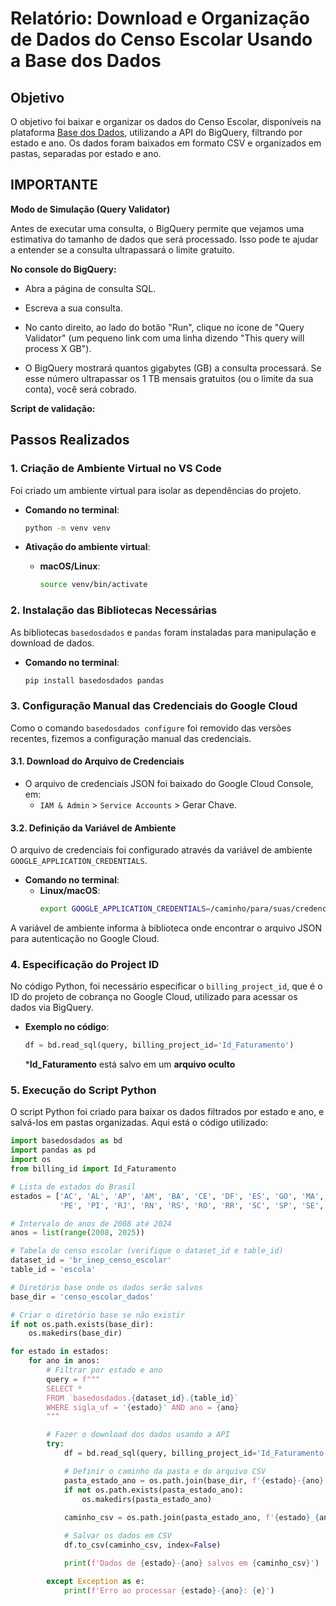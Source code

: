 

# Relatório: Download e Organização de Dados do Censo Escolar Usando a Base dos Dados

## Objetivo
O objetivo foi baixar e organizar os dados do Censo Escolar, disponíveis na plataforma [Base dos Dados](https://basedosdados.org/), utilizando a API do BigQuery, filtrando por estado e ano. Os dados foram baixados em formato CSV e organizados em pastas, separadas por estado e ano.

## IMPORTANTE
__Modo de Simulação (Query Validator)__


Antes de executar uma consulta, o BigQuery permite que vejamos uma estimativa do tamanho de dados que será processado. Isso pode te ajudar a entender se a consulta ultrapassará o limite gratuito. 


__No console do BigQuery:__

- Abra a página de consulta SQL.

- Escreva a sua consulta.

- No canto direito, ao lado do botão "Run", clique no ícone de "Query Validator" (um pequeno link com uma linha dizendo "This query will process X GB").

- O BigQuery mostrará quantos gigabytes (GB) a consulta processará. Se esse número ultrapassar os 1 TB mensais gratuitos (ou o limite da sua conta), você será cobrado.


__Script de validação:__



## Passos Realizados

### 1. **Criação de Ambiente Virtual no VS Code**

Foi criado um ambiente virtual para isolar as dependências do projeto.

- **Comando no terminal**:
    ```bash
    python -m venv venv
    ```

- **Ativação do ambiente virtual**:

    - **macOS/Linux**:
        ```bash
        source venv/bin/activate
        ```

### 2. **Instalação das Bibliotecas Necessárias**

As bibliotecas `basedosdados` e `pandas` foram instaladas para manipulação e download de dados.

- **Comando no terminal**:
    ```bash
    pip install basedosdados pandas
    ```

### 3. **Configuração Manual das Credenciais do Google Cloud**

Como o comando `basedosdados configure` foi removido das versões recentes, fizemos a configuração manual das credenciais.

#### 3.1. **Download do Arquivo de Credenciais**

- O arquivo de credenciais JSON foi baixado do Google Cloud Console, em:
    - `IAM & Admin` > `Service Accounts` > Gerar Chave.

#### 3.2. **Definição da Variável de Ambiente**

O arquivo de credenciais foi configurado através da variável de ambiente `GOOGLE_APPLICATION_CREDENTIALS`.

- **Comando no terminal**:
    - **Linux/macOS**:
        ```bash
        export GOOGLE_APPLICATION_CREDENTIALS=/caminho/para/suas/credenciais.json
        ```

A variável de ambiente informa à biblioteca onde encontrar o arquivo JSON para autenticação no Google Cloud.

### 4. **Especificação do Project ID**

No código Python, foi necessário especificar o `billing_project_id`, que é o ID do projeto de cobrança no Google Cloud, utilizado para acessar os dados via BigQuery.

- **Exemplo no código**:
    ```python
    df = bd.read_sql(query, billing_project_id='Id_Faturamento')
    ```
    *__Id_Faturamento__ está salvo em um __arquivo oculto__

### 5. **Execução do Script Python**

O script Python foi criado para baixar os dados filtrados por estado e ano, e salvá-los em pastas organizadas. Aqui está o código utilizado:

```python
import basedosdados as bd
import pandas as pd
import os
from billing_id import Id_Faturamento

# Lista de estados do Brasil
estados = ['AC', 'AL', 'AP', 'AM', 'BA', 'CE', 'DF', 'ES', 'GO', 'MA', 'MT', 'MS', 'MG', 'PA', 'PB', 'PR', 
           'PE', 'PI', 'RJ', 'RN', 'RS', 'RO', 'RR', 'SC', 'SP', 'SE', 'TO']

# Intervalo de anos de 2008 até 2024
anos = list(range(2008, 2025))

# Tabela do censo escolar (verifique o dataset_id e table_id)
dataset_id = 'br_inep_censo_escolar'
table_id = 'escola'

# Diretório base onde os dados serão salvos
base_dir = 'censo_escolar_dados'

# Criar o diretório base se não existir
if not os.path.exists(base_dir):
    os.makedirs(base_dir)

for estado in estados:
    for ano in anos:
        # Filtrar por estado e ano
        query = f"""
        SELECT *
        FROM `basedosdados.{dataset_id}.{table_id}`
        WHERE sigla_uf = '{estado}' AND ano = {ano}
        """

        # Fazer o download dos dados usando a API
        try:
            df = bd.read_sql(query, billing_project_id='Id_Faturamento')

            # Definir o caminho da pasta e do arquivo CSV
            pasta_estado_ano = os.path.join(base_dir, f'{estado}-{ano}')
            if not os.path.exists(pasta_estado_ano):
                os.makedirs(pasta_estado_ano)
            
            caminho_csv = os.path.join(pasta_estado_ano, f'{estado}_{ano}.csv')

            # Salvar os dados em CSV
            df.to_csv(caminho_csv, index=False)

            print(f'Dados de {estado}-{ano} salvos em {caminho_csv}')

        except Exception as e:
            print(f'Erro ao processar {estado}-{ano}: {e}')
